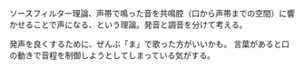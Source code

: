 ソースフィルター理論、声帯で鳴った音を共鳴腔（口から声帯までの空間）に響かせることで声になる、という理論。発音と調音を分けて考える。

発声を良くするために、ぜんぶ「ま」で歌った方がいいかも。
言葉があると口の動きで音程を制御しようとしてしまっている気がする。
